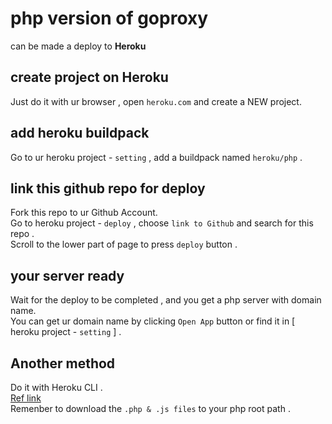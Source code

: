 # php version of goproxy
can be made a deploy to **Heroku**

## create project on Heroku
Just do it with ur browser , open ` heroku.com ` and create a NEW project.  

## add heroku buildpack
Go to ur heroku project - ` setting ` , add a buildpack named ` heroku/php ` .  

## link this github repo for deploy
Fork this repo to ur Github Account.  
Go to heroku project - ` deploy ` , choose ` link to Github ` and search for this repo .  
Scroll to the lower part of page to press ` deploy ` button .  

## your server ready
Wait for the deploy to be completed , and you get a php server with domain name.  
You can get ur domain name by clicking ` Open App ` button or find it in [ heroku project - ` setting ` ] .  

## Another method 
Do it with Heroku CLI .  
[Ref link](https://blog.csdn.net/goen88/article/details/50609454)  
Remenber to download the ` .php & .js files ` to your php root path .  
